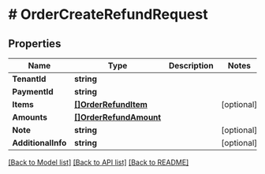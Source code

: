 # # OrderCreateRefundRequest


## Properties 


Name | Type | Description | Notes
------------ | ------------- | ------------- | -------------
**TenantId**| **string** |   |
**PaymentId**| **string** |   |
**Items**| [**[]OrderRefundItem**](OrderRefundItem.md) |   | [optional]
**Amounts**| [**[]OrderRefundAmount**](OrderRefundAmount.md) |   |
**Note**| **string** |   | [optional]
**AdditionalInfo**| **string** |   | [optional]


[[Back to Model list]](../../README.md#models) [[Back to API list]](../../README.md#endpoints) [[Back to README]](../../README.md)

